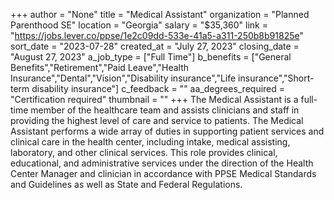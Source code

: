+++
author = "None"
title = "Medical Assistant"
organization = "Planned Parenthood SE"
location = "Georgia"
salary = "$35,360"
link = "https://jobs.lever.co/ppse/1e2c09dd-533e-41a5-a311-250b8b91825e"
sort_date = "2023-07-28"
created_at = "July 27, 2023"
closing_date = "August 27, 2023"
a_job_type = ["Full Time"]
b_benefits = ["General Benefits","Retirement","Paid Leave","Health Insurance","Dental","Vision","Disability insurance","Life insurance","Short-term disability insurance"]
c_feedback = ""
aa_degrees_required = "Certification required"
thumbnail = ""
+++
The Medical Assistant is a full-time member of the healthcare team and assists clinicians and staff in providing the highest level of care and service to patients.  The Medical Assistant performs a wide array of duties in supporting patient services and clinical care in the health center, including intake, medical assisting, laboratory, and other clinical services.  This role provides clinical, educational, and administrative services under the direction of the Health Center Manager and clinician in accordance with PPSE Medical Standards and Guidelines as well as State and Federal Regulations.  